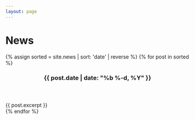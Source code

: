 ```yaml
---
layout: page
---
```

# News

{% assign sorted = site.news | sort: 'date' | reverse %}
{% for post in sorted %}
<article class="">
<header>
<h3>{{ post.date | date: "%b %-d, %Y" }}</h3>
</header>
<section class="news-blurb">
{{ post.excerpt }}
</section>
</article>
{% endfor %}


